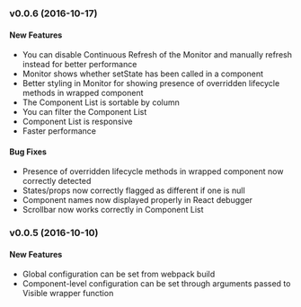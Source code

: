 ### v0.0.6 (2016-10-17)

#### New Features

- You can disable Continuous Refresh of the Monitor and manually refresh instead for better performance 
- Monitor shows whether setState has been called in a component
- Better styling in Monitor for showing presence of overridden lifecycle methods in wrapped component
- The Component List is sortable by column
- You can filter the Component List
- Component List is responsive
- Faster performance

#### Bug Fixes

- Presence of overridden lifecycle methods in wrapped component now correctly detected
- States/props now correctly flagged as different if one is null
- Component names now displayed properly in React debugger
- Scrollbar now works correctly in Component List


### v0.0.5 (2016-10-10)

#### New Features

- Global configuration can be set from webpack build
- Component-level configuration can be set through arguments passed to Visible wrapper function